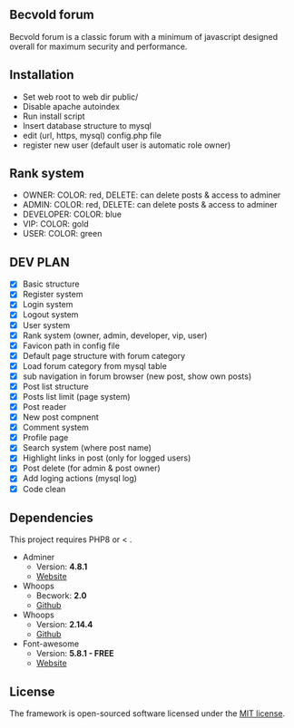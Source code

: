 ## Becvold forum
Becvold forum is a classic forum with a minimum of javascript designed overall for maximum security and performance.

## Installation
- Set web root to web dir public/
- Disable apache autoindex
- Run install script
- Insert database structure to mysql
- edit (url, https, mysql) config.php file
- register new user (default user is automatic role owner)

## Rank system
- OWNER: COLOR: red, DELETE: can delete posts & access to adminer
- ADMIN: COLOR: red, DELETE: can delete posts & access to adminer
- DEVELOPER: COLOR: blue
- VIP: COLOR: gold
- USER: COLOR: green

## DEV PLAN
- [X] Basic structure
- [X] Register system
- [X] Login system
- [X] Logout system
- [X] User system
- [X] Rank system (owner, admin, developer, vip, user)
- [X] Favicon path in config file
- [X] Default page structure with forum category
- [X] Load forum category from mysql table
- [X] sub navigation in forum browser (new post, show own posts)
- [X] Post list structure
- [X] Posts list limit (page system)
- [X] Post reader
- [X] New post compnent
- [X] Comment system
- [X] Profile page
- [X] Search system (where post name)
- [X] Highlight links in post (only for logged users)
- [X] Post delete (for admin & post owner)
- [X] Add loging actions (mysql log)
- [X] Code clean

## Dependencies
This project requires PHP8 or < .
* Adminer
   * Version: **4.8.1**
   * [Website](https://www.adminer.org/)
* Whoops
   * Becwork: **2.0**
   * [Github](https://github.com/lordbecvold/becwork)
* Whoops
   * Version: **2.14.4**
   * [Github](https://github.com/filp/whoops)
* Font-awesome
   * Version: **5.8.1 - FREE**
   * [Website](https://fontawesome.com)

## License
The framework is open-sourced software licensed under the [MIT license](https://opensource.org/licenses/MIT).

